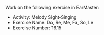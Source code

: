 Work on the following exercise in EarMaster:
- Activity: Melody Sight-Singing
- Exercise Name: Do, Re, Me, Fa, So, Le
- Exercise Number: 16.15
